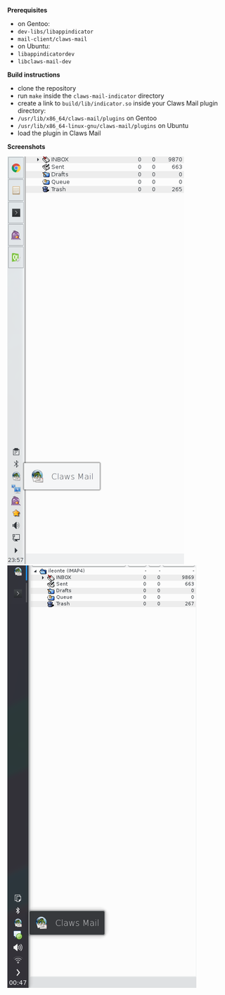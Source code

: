 **Prerequisites**
* on Gentoo:
 * `dev-libs/libappindicator`
 * `mail-client/claws-mail`
* on Ubuntu:
 * `libappindicatordev`
 * `libclaws-mail-dev`

**Build instructions**
* clone the repository
* run `make` inside the `claws-mail-indicator` directory
* create a link to `build/lib/indicator.so` inside your Claws Mail plugin directory:
 * `/usr/lib/x86_64/claws-mail/plugins` on Gentoo
 * `/usr/lib/x86_64-linux-gnu/claws-mail/plugins` on Ubuntu
* load the plugin in Claws Mail

**Screenshots**

![plasma-light](screenshots/plasma-light.png "Plasma Light")
![plasma-light](screenshots/plasma-dark.png "Plasma Light")
